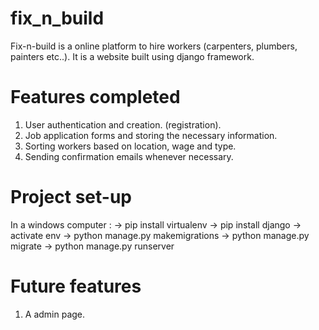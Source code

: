 # fix_n_build
Fix-n-build is a online platform to hire workers (carpenters, plumbers, painters etc..). It is a website built using django framework. 

# Features completed
1. User authentication and creation. (registration).
2. Job application forms and storing the necessary information.
3. Sorting workers based on location, wage and type.
4. Sending confirmation emails whenever necessary.

# Project set-up
In a windows computer :
-> pip install virtualenv
-> pip install django
-> activate env
-> python manage.py makemigrations
-> python manage.py migrate
-> python manage.py runserver

# Future features
1. A admin page.
